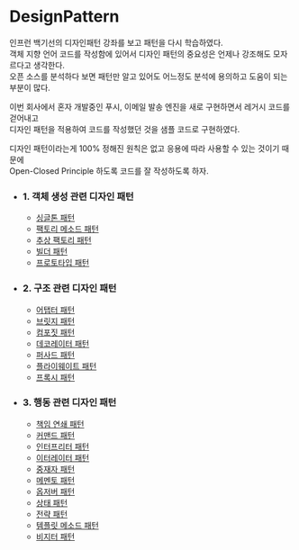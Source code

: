 
# DesignPattern

인프런 백기선의 디자인패턴 강좌를 보고 패턴을 다시 학습하였다. </br>
객체 지향 언어 코드를 작성함에 있어서 디자인 패턴의 중요성은 언제나 강조해도 모자르다고 생각한다. </br>
오픈 소스를 분석하다 보면 패턴만 알고 있어도 어느정도 분석에 용의하고 도움이 되는 부분이 많다.

이번 회사에서 혼자 개발중인 푸시, 이메일 발송 엔진을 새로 구현하면서 레거시 코드를 걷어내고 </br>
디자인 패턴을 적용하여 코드를 작성했던 것을 샘플 코드로 구현하였다.

디자인 패턴이라는게 100% 정해진 원칙은 없고 응용에 따라 사용할 수 있는 것이기 때문에 </br>
Open-Closed Principle 하도록 코드를 잘 작성하도록 하자. </br>


* ### 1. 객체 생성 관련 디자인 패턴 
    - [싱글톤 패턴]()
    - [팩토리 메소드 패턴]()
    - [추상 팩토리 패턴]()
    - [빌더 패턴]()
    - [프로토타입 패턴]()

* ### 2. 구조 관련 디자인 패턴
    - [어탭터 패턴]()
    - [브릿지 패턴](/markdown/Bridge.md)
    - [컴포짓 패턴]()
    - [데코레이터 패턴]()
    - [퍼사드 패턴]()
    - [플라이웨이트 패턴]()
    - [프록시 패턴]()

* ### 3. 행동 관련 디자인 패턴
    - [책임 연쇄 패턴]()
    - [커맨드 패턴]()
    - [인터프리터 패턴]()
    - [이터레이터 패턴]()
    - [중재자 패턴]()
    - [메멘토 패턴]()
    - [옵저버 패턴]()
    - [상태 패턴]()
    - [전략 패턴]()
    - [템플릿 메소드 패턴]()
    - [비지터 패턴]()
